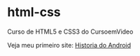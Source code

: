 # html-css
 Curso de HTML5 e CSS3 do CursoemVideo

Veja meu primeiro site: <a href="https://schillerdavis.github.io/html-css/desafios/d010/android.html" target="_blank">Historia do Android</a>
